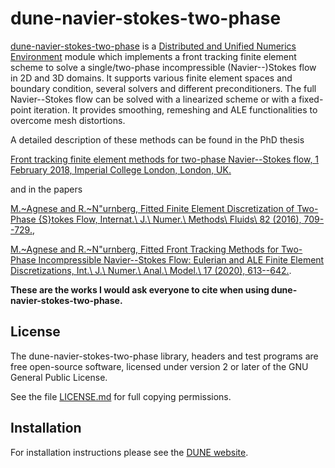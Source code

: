 dune-navier-stokes-two-phase
============================

[dune-navier-stokes-two-phase][0] is a
[Distributed and Unified Numerics Environment][1] module which implements a front
tracking finite element scheme to solve a single/two-phase incompressible
(Navier--)Stokes flow in 2D and 3D domains. It supports various finite
element spaces and boundary condition, several solvers and different
preconditioners. The full Navier--Stokes flow can be solved with a linearized
scheme or with a fixed-point iteration. It provides smoothing, remeshing and
ALE functionalities to overcome mesh distortions.

A detailed description of these methods can be found in the PhD thesis

[Front tracking finite element methods for two-phase Navier--Stokes flow,
1 February 2018, Imperial College London, London, UK.][5]

and in the papers

[M.~Agnese and R.~N\"urnberg, Fitted Finite Element Discretization of Two-Phase
{S}tokes Flow, Internat.\ J.\ Numer.\ Methods\ Fluids\ 82 (2016), 709--729.][2],

[M.~Agnese and R.~N\"urnberg, Fitted Front Tracking Methods for Two-Phase
Incompressible Navier--Stokes Flow: Eulerian and ALE Finite Element
Discretizations, Int.\ J.\ Numer.\ Anal.\ Model.\ 17 (2020), 613--642.][6].

**These are the works I would ask everyone to cite when using
dune-navier-stokes-two-phase.**

License
-------

The dune-navier-stokes-two-phase library, headers and test programs are free
open-source software, licensed under version 2 or later of the GNU General
Public License.

See the file [LICENSE.md][3] for full copying permissions.

Installation
------------

For installation instructions please see the [DUNE website][4].

[0]: https://github.com/magnese/dune-repo/blob/master/dune-navier-stokes-two-phase/
[1]: https://www.dune-project.org/
[2]: http://onlinelibrary.wiley.com/doi/10.1002/fld.4237/abstract/
[3]: https://github.com/magnese/dune-repo/blob/master/dune-navier-stokes-two-phase/LICENSE.md
[4]: https://www.dune-project.org/doc/installation/
[5]: https://doi.org/10.1002/fld.4237
[6]: http://www.math.ualberta.ca/ijnam/Volume-17-2020/No-5-20/2020-05-01.pdf
